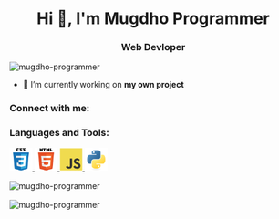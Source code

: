 <h1 align="center">Hi 👋, I'm Mugdho Programmer</h1>
<h3 align="center">Web Devloper</h3>

<p align="left"> <img src="https://komarev.com/ghpvc/?username=mugdho-programmer&label=Profile%20views&color=0e75b6&style=flat" alt="mugdho-programmer" /> </p>

- 🔭 I’m currently working on **my own project**

<h3 align="left">Connect with me:</h3>
<p align="left">
</p>

<h3 align="left">Languages and Tools:</h3>
<p align="left"> <a href="https://www.w3schools.com/css/" target="_blank" rel="noreferrer"> <img src="https://raw.githubusercontent.com/devicons/devicon/master/icons/css3/css3-original-wordmark.svg" alt="css3" width="40" height="40"/> </a> <a href="https://www.w3.org/html/" target="_blank" rel="noreferrer"> <img src="https://raw.githubusercontent.com/devicons/devicon/master/icons/html5/html5-original-wordmark.svg" alt="html5" width="40" height="40"/> </a> <a href="https://developer.mozilla.org/en-US/docs/Web/JavaScript" target="_blank" rel="noreferrer"> <img src="https://raw.githubusercontent.com/devicons/devicon/master/icons/javascript/javascript-original.svg" alt="javascript" width="40" height="40"/> </a> <a href="https://www.python.org" target="_blank" rel="noreferrer"> <img src="https://raw.githubusercontent.com/devicons/devicon/master/icons/python/python-original.svg" alt="python" width="40" height="40"/> </a> </p>

<p><img align="center" src="https://github-readme-stats.vercel.app/api/top-langs?username=mugdho-programmer&show_icons=true&locale=en&layout=compact" alt="mugdho-programmer" /></p>

<p><img align="center" src="https://github-readme-streak-stats.herokuapp.com/?user=mugdho-programmer&" alt="mugdho-programmer" /></p>
